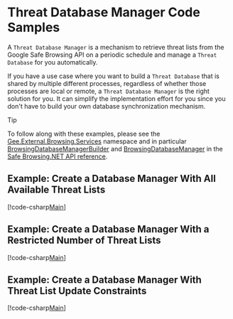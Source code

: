 # Threat Database Manager Code Samples

A `Threat Database Manager` is a mechanism to retrieve threat lists from the Google Safe Browsing API on a
periodic schedule and manage a `Threat Database` for you automatically.

If you have a use case where you want to build a `Threat Database` that is shared by multiple different processes,
regardless of whether those processes are local or remote, a `Threat Database Manager` is the right solution for
you. It can simplify the implementation effort for you since you don't have to build your own database synchronization
mechanism.

> [!TIP]
> To follow along with these examples, please see the
> [Gee.External.Browsing.Services](xref:Gee.External.Browsing.Services) namespace and in particular
> [BrowsingDatabaseManagerBuilder](xref:Gee.External.Browsing.Services.BrowsingDatabaseManagerBuilder) and
> [BrowsingDatabaseManager](xref:Gee.External.Browsing.Services.BrowsingDatabaseManager) in the
> [Safe Browsing.NET API reference](xref:Gee.External.Browsing).

## Example: Create a Database Manager With All Available Threat Lists

[!code-csharp[Main](database-manager-code-sample-01.code)]

## Example: Create a Database Manager With a Restricted Number of Threat Lists

[!code-csharp[Main](database-manager-code-sample-02.code)]

## Example: Create a Database Manager With Threat List Update Constraints

[!code-csharp[Main](database-manager-code-sample-03.code)]
